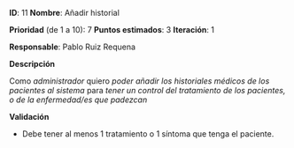 **ID**: 11 **Nombre**: Añadir historial

**Prioridad** (de 1 a 10): 7 **Puntos estimados**: 3 **Iteración**: 1

**Responsable**: Pablo Ruiz Requena

**Descripción**

Como *administrador* quiero *poder añadir los historiales médicos de los pacientes al sistema* para *tener un control del tratamiento de los pacientes, o de la enfermedad/es que padezcan*

**Validación**

* Debe tener al menos 1 tratamiento o 1 síntoma que tenga el paciente.
